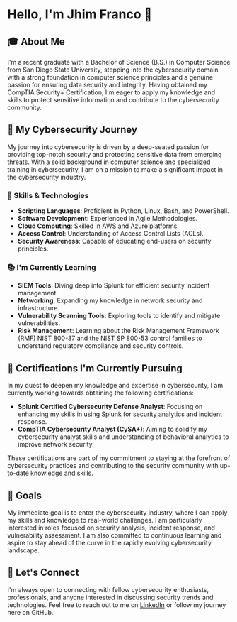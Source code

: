 # Hello, I'm Jhim Franco 👋

## 🎓 About Me
I'm a recent graduate with a Bachelor of Science (B.S.) in Computer Science from San Diego State University, stepping into the cybersecurity domain with a strong foundation in computer science principles and a genuine passion for ensuring data security and integrity. Having obtained my CompTIA Security+ Certification, I'm eager to apply my knowledge and skills to protect sensitive information and contribute to the cybersecurity community.

## 🔐 My Cybersecurity Journey
My journey into cybersecurity is driven by a deep-seated passion for providing top-notch security and protecting sensitive data from emerging threats. With a solid background in computer science and specialized training in cybersecurity, I am on a mission to make a significant impact in the cybersecurity industry.

### 💼 Skills & Technologies
- **Scripting Languages**: Proficient in Python, Linux, Bash, and PowerShell.
- **Software Development**: Experienced in Agile Methodologies.
- **Cloud Computing**: Skilled in AWS and Azure platforms.
- **Access Control**: Understanding of Access Control Lists (ACLs).
- **Security Awareness**: Capable of educating end-users on security principles.

### 📚 I'm Currently Learning
- **SIEM Tools**: Diving deep into Splunk for efficient security incident management.
- **Networking**: Expanding my knowledge in network security and infrastructure.
- **Vulnerability Scanning Tools**: Exploring tools to identify and mitigate vulnerabilities.
- **Risk Management**: Learning about the Risk Management Framework (RMF) NIST 800-37 and the NIST SP 800-53 control families to understand regulatory compliance and security controls.

## 📜 Certifications I'm Currently Pursuing
In my quest to deepen my knowledge and expertise in cybersecurity, I am currently working towards obtaining the following certifications:
- **Splunk Certified Cybersecurity Defense Analyst**: Focusing on enhancing my skills in using Splunk for security analytics and incident response.
- **CompTIA Cybersecurity Analyst (CySA+)**: Aiming to solidify my cybersecurity analyst skills and understanding of behavioral analytics to improve network security.
  
These certifications are part of my commitment to staying at the forefront of cybersecurity practices and contributing to the security community with up-to-date knowledge and skills.

## 🌟 Goals
My immediate goal is to enter the cybersecurity industry, where I can apply my skills and knowledge to real-world challenges. I am particularly interested in roles focused on security analysis, incident response, and vulnerability assessment. I am also committed to continuous learning and aspire to stay ahead of the curve in the rapidly evolving cybersecurity landscape.

## 🤝 Let's Connect
I'm always open to connecting with fellow cybersecurity enthusiasts, professionals, and anyone interested in discussing security trends and technologies. Feel free to reach out to me on [LinkedIn](https://www.linkedin.com/in/jhimfranco/) or follow my journey here on GitHub.
